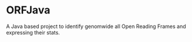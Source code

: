 # ORFJava

A Java based project to identify genomwide all Open Reading Frames and expressing their stats. 
